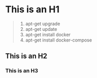 # This is an H1 #
>
> 1. apt-get upgrade
> 2. apt-get update
> 3. apt-get install docker
> 4. apt-get install docker-compose
>
## This is an H2 ##

### This is an H3 ######
